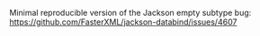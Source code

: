 Minimal reproducible version of the Jackson empty subtype bug: https://github.com/FasterXML/jackson-databind/issues/4607
